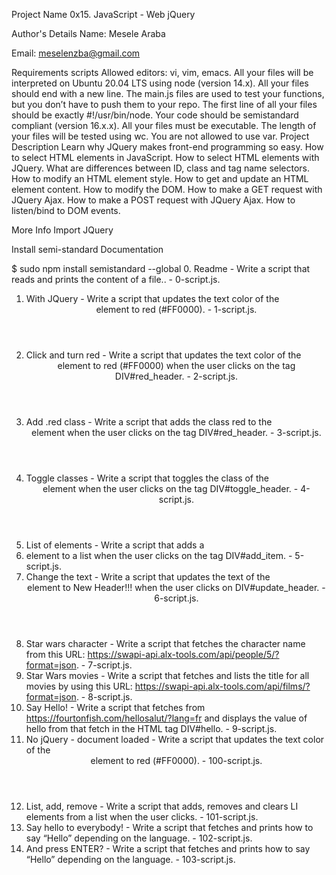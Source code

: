 Project Name
0x15. JavaScript - Web jQuery

Author's Details
Name: Mesele Araba

Email: meselenzba@gmail.com


Requirements
scripts
Allowed editors: vi, vim, emacs.
All your files will be interpreted on Ubuntu 20.04 LTS using node (version 14.x).
All your files should end with a new line.
The main.js files are used to test your functions, but you don’t have to push them to your repo.
The first line of all your files should be exactly #!/usr/bin/node.
Your code should be semistandard compliant (version 16.x.x).
All your files must be executable.
The length of your files will be tested using wc.
You are not allowed to use var.
Project Description
Learn why JQuery makes front-end programming so easy. How to select HTML elements in JavaScript. How to select HTML elements with JQuery. What are differences between ID, class and tag name selectors. How to modify an HTML element style. How to get and update an HTML element content. How to modify the DOM. How to make a GET request with JQuery Ajax. How to make a POST request with JQuery Ajax. How to listen/bind to DOM events.

More Info
Import JQuery
<head>
    <script src="https://code.jquery.com/jquery-3.2.1.min.js"></script>
</head>
Install semi-standard
Documentation

$ sudo npm install semistandard --global
0. Readme - Write a script that reads and prints the content of a file.. - 0-script.js.
1. With JQuery - Write a script that updates the text color of the <header> element to red (#FF0000). - 1-script.js.
2. Click and turn red - Write a script that updates the text color of the <header> element to red (#FF0000) when the user clicks on the tag DIV#red_header. - 2-script.js.
3. Add .red class - Write a script that adds the class red to the <header> element when the user clicks on the tag DIV#red_header. - 3-script.js.
4. Toggle classes - Write a script that toggles the class of the <header> element when the user clicks on the tag DIV#toggle_header. - 4-script.js.
5. List of elements - Write a script that adds a <li> element to a list when the user clicks on the tag DIV#add_item. - 5-script.js.
6. Change the text - Write a script that updates the text of the <header> element to New Header!!! when the user clicks on DIV#update_header. - 6-script.js.
7. Star wars character - Write a script that fetches the character name from this URL: https://swapi-api.alx-tools.com/api/people/5/?format=json. - 7-script.js.
8. Star Wars movies - Write a script that fetches and lists the title for all movies by using this URL: https://swapi-api.alx-tools.com/api/films/?format=json. - 8-script.js.
9. Say Hello! - Write a script that fetches from https://fourtonfish.com/hellosalut/?lang=fr and displays the value of hello from that fetch in the HTML tag DIV#hello. - 9-script.js.
10. No jQuery - document loaded - Write a script that updates the text color of the <header> element to red (#FF0000). - 100-script.js.
11. List, add, remove - Write a script that adds, removes and clears LI elements from a list when the user clicks. - 101-script.js.
12. Say hello to everybody! - Write a script that fetches and prints how to say “Hello” depending on the language. - 102-script.js.
13. And press ENTER? - Write a script that fetches and prints how to say “Hello” depending on the language. - 103-script.js.
